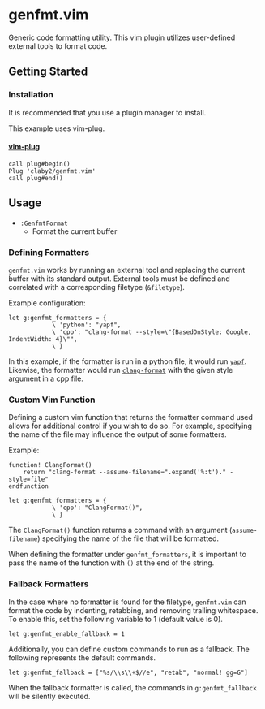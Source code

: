# genfmt.vim

Generic code formatting utility. 
This vim plugin utilizes user-defined external tools to format code.

## Getting Started

### Installation

It is recommended that you use a plugin manager to install.

This example uses vim-plug.

#### [vim-plug](https://github.com/junegunn/vim-plug)

```vim
call plug#begin()
Plug 'claby2/genfmt.vim'
call plug#end()
```

## Usage

-   `:GenfmtFormat`
    -   Format the current buffer

### Defining Formatters

`genfmt.vim` works by running an external tool and replacing the current buffer with its standard output.
External tools must be defined and correlated with a corresponding filetype (`&filetype`).

Example configuration:

```vim
let g:genfmt_formatters = {
            \ 'python': "yapf",
            \ 'cpp': "clang-format --style=\"{BasedOnStyle: Google, IndentWidth: 4}\"",
            \ }
```

In this example, if the formatter is run in a python file, it would run [`yapf`](https://github.com/google/yapf).
Likewise, the formatter would run [`clang-format`](https://clang.llvm.org/docs/ClangFormat.html) with the given style argument in a cpp file. 

### Custom Vim Function

Defining a custom vim function that returns the formatter command used allows for additional control if you wish to do so.
For example, specifying the name of the file may influence the output of some formatters.

Example:

```vim
function! ClangFormat()
    return "clang-format --assume-filename=".expand('%:t')." -style=file"
endfunction

let g:genfmt_formatters = {
            \ 'cpp': "ClangFormat()",
            \ }
```

The `ClangFormat()` function returns a command with an argument (`assume-filename`) specifying the name of the file that will be formatted.

When defining the formatter under `genfmt_formatters`, it is important to pass the name of the function with `()` at the end of the string.

### Fallback Formatters

In the case where no formatter is found for the filetype, `genfmt.vim` can format the code by indenting, retabbing, and removing trailing whitespace.
To enable this, set the following variable to 1 (default value is 0).

```vim
let g:genfmt_enable_fallback = 1
```

Additionally, you can define custom commands to run as a fallback.
The following represents the default commands.

```vim
let g:genfmt_fallback = ["%s/\\s\\+$//e", "retab", "normal! gg=G"]
```

When the fallback formatter is called, the commands in `g:genfmt_fallback` will be silently executed.
